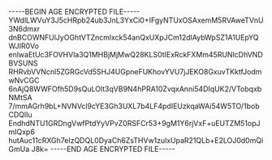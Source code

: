-----BEGIN AGE ENCRYPTED FILE-----
YWdlLWVuY3J5cHRpb24ub3JnL3YxCi0+IFgyNTUxOSAxemM5RVAweTVnU3N6dmxr
dnBCOWNFUlJyOGhtVTZncmlxck54anQxUXpJCm12dlAybWpSZ1A1UEpYQWJIR0Vo
enlwaEtUc3FOVHVla3Q1MHBjMjMwQ28KLS0tIExRckFXMm45RUNlcDhVNDBVSUNS
RHRvbVVNcnl5ZGRGcVd5SHJ4UGpneFUKhovYVU7jJEKO8GxuvTKktfJodmwNvCGC
6nAjQ8WWFOfh5D9sQuLOlt3qVB9N4hPRA10ZvqxAnni54DIqUK2/VTobqxbNMtSA
7/mmAGrh9bL+NVNVcl9cYE3Gh3UXL7b4LF4pdIEUzkqaWAi54W5TO/1bobCDQlIu
EndhdNTU1GRDngVwfPtdYyVPvZ0RSFCr53+9gM1Y6rjVxF+uEUTZM51opJmIQxp6
hutAuc11cRXGh7eIzQDQL0DyaCh6ZsTHVw1zulxUpaR21QLb+E2LOJ0d0mQiGmUa
J8k=
-----END AGE ENCRYPTED FILE-----
